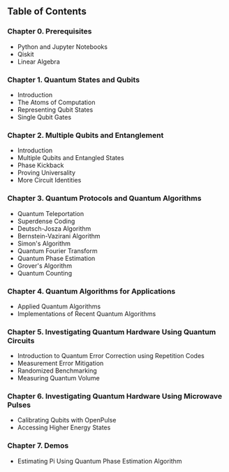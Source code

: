 ## Table of Contents
### Chapter 0. Prerequisites
- Python and Jupyter Notebooks
- Qiskit
- Linear Algebra
### Chapter 1. Quantum States and Qubits
- Introduction
- The Atoms of Computation
- Representing Qubit States
- Single Qubit Gates
### Chapter 2. Multiple Qubits and Entanglement
- Introduction
- Multiple Qubits and Entangled States
- Phase Kickback
- Proving Universality
- More Circuit Identities
### Chapter 3. Quantum Protocols and Quantum Algorithms
- Quantum Teleportation
- Superdense Coding
- Deutsch-Josza Algorithm
- Bernstein-Vazirani Algorithm
- Simon's Algorithm
- Quantum Fourier Transform
- Quantum Phase Estimation
- Grover's Algorithm
- Quantum Counting
### Chapter 4. Quantum Algorithms for Applications
- Applied Quantum Algorithms
- Implementations of Recent Quantum Algorithms
### Chapter 5. Investigating Quantum Hardware Using Quantum Circuits
- Introduction to Quantum Error Correction using Repetition Codes
- Measurement Error Mitigation
- Randomized Benchmarking
- Measuring Quantum Volume
### Chapter 6. Investigating Quantum Hardware Using Microwave Pulses
- Calibrating Qubits with OpenPulse
- Accessing Higher Energy States
### Chapter 7. Demos
- Estimating Pi Using Quantum Phase Estimation Algorithm
